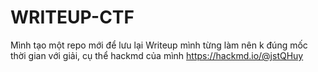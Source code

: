 # WRITEUP-CTF
Mình tạo một repo mới để lưu lại Writeup mình từng làm nên k đúng mốc thời gian với giải, cụ thể hackmd của mình https://hackmd.io/@jstQHuy 
